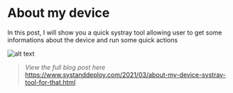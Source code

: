 # About my device
In this post, I will show you a quick systray tool allowing user to get some informations about the device and run some quick actions

![alt text](https://github.com/damienvanrobaeys/About_my_device/blob/main/preview.gif)

> *View the full blog post here*
https://www.systanddeploy.com/2021/03/about-my-device-systray-tool-for-that.html

